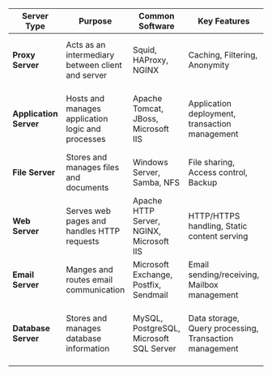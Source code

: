 | **Server Type**        | **Purpose**                                       | **Common Software**                      | **Key Features**                                       | **Typical Usage**                                    |
| ---------------------- | ------------------------------------------------- | ---------------------------------------- | ------------------------------------------------------ | ---------------------------------------------------- |
| **Proxy Server**       | Acts as an intermediary between client and server | Squid, HAProxy, NGINX                    | Caching, Filtering, Anonymity                          | Improve performance, restrict access, hide client IP |
| **Application Server** | Hosts and manages application logic and processes | Apache Tomcat, JBoss, Microsoft IIS      | Application deployment, transaction management         | Run enterprise applications, handle business logic   |
| **File Server**        | Stores and manages files and documents            | Windows Server, Samba, NFS               | File sharing, Access control, Backup                   | Centralized file storage, file sharing among users   |
| **Web Server**         | Serves web pages and handles HTTP requests        | Apache HTTP Server, NGINX, Microsoft IIS | HTTP/HTTPS handling, Static content serving            | Host websites, serve web content                     |
| **Email Server**       | Manges and routes email communication             | Microsoft Exchange, Postfix, Sendmail    | Email sending/receiving, Mailbox management            | Handle email traffic, manage user mailboxes          |
| **Database Server**    | Stores and manages database information           | MySQL, PostgreSQL, Microsoft SQL Server  | Data storage, Query processing, Transaction management | Manage and query databases, support application data |
